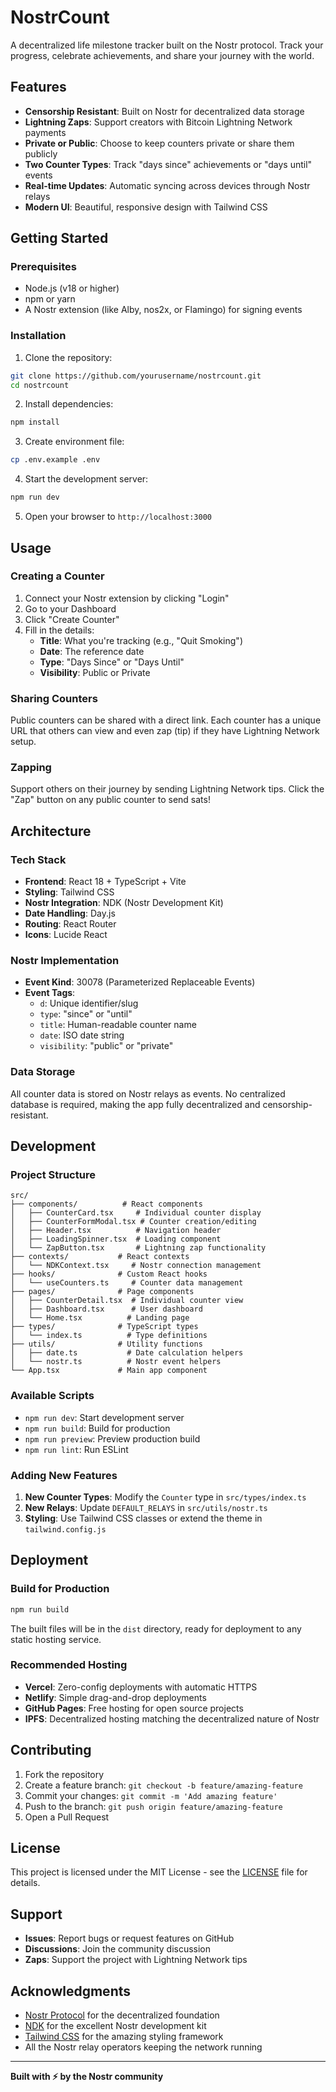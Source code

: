 # NostrCount

A decentralized life milestone tracker built on the Nostr protocol. Track your progress, celebrate achievements, and share your journey with the world.

## Features

- **Censorship Resistant**: Built on Nostr for decentralized data storage
- **Lightning Zaps**: Support creators with Bitcoin Lightning Network payments
- **Private or Public**: Choose to keep counters private or share them publicly
- **Two Counter Types**: Track "days since" achievements or "days until" events
- **Real-time Updates**: Automatic syncing across devices through Nostr relays
- **Modern UI**: Beautiful, responsive design with Tailwind CSS

## Getting Started

### Prerequisites

- Node.js (v18 or higher)
- npm or yarn
- A Nostr extension (like Alby, nos2x, or Flamingo) for signing events

### Installation

1. Clone the repository:
```bash
git clone https://github.com/yourusername/nostrcount.git
cd nostrcount
```

2. Install dependencies:
```bash
npm install
```

3. Create environment file:
```bash
cp .env.example .env
```

4. Start the development server:
```bash
npm run dev
```

5. Open your browser to `http://localhost:3000`

## Usage

### Creating a Counter

1. Connect your Nostr extension by clicking "Login"
2. Go to your Dashboard
3. Click "Create Counter"
4. Fill in the details:
   - **Title**: What you're tracking (e.g., "Quit Smoking")
   - **Date**: The reference date
   - **Type**: "Days Since" or "Days Until"
   - **Visibility**: Public or Private

### Sharing Counters

Public counters can be shared with a direct link. Each counter has a unique URL that others can view and even zap (tip) if they have Lightning Network setup.

### Zapping

Support others on their journey by sending Lightning Network tips. Click the "Zap" button on any public counter to send sats!

## Architecture

### Tech Stack

- **Frontend**: React 18 + TypeScript + Vite
- **Styling**: Tailwind CSS
- **Nostr Integration**: NDK (Nostr Development Kit)
- **Date Handling**: Day.js
- **Routing**: React Router
- **Icons**: Lucide React

### Nostr Implementation

- **Event Kind**: 30078 (Parameterized Replaceable Events)
- **Event Tags**:
  - `d`: Unique identifier/slug
  - `type`: "since" or "until"
  - `title`: Human-readable counter name
  - `date`: ISO date string
  - `visibility`: "public" or "private"

### Data Storage

All counter data is stored on Nostr relays as events. No centralized database is required, making the app fully decentralized and censorship-resistant.

## Development

### Project Structure

```
src/
├── components/          # React components
│   ├── CounterCard.tsx     # Individual counter display
│   ├── CounterFormModal.tsx # Counter creation/editing
│   ├── Header.tsx          # Navigation header
│   ├── LoadingSpinner.tsx  # Loading component
│   └── ZapButton.tsx       # Lightning zap functionality
├── contexts/           # React contexts
│   └── NDKContext.tsx     # Nostr connection management
├── hooks/              # Custom React hooks
│   └── useCounters.ts     # Counter data management
├── pages/              # Page components
│   ├── CounterDetail.tsx  # Individual counter view
│   ├── Dashboard.tsx      # User dashboard
│   └── Home.tsx          # Landing page
├── types/              # TypeScript types
│   └── index.ts          # Type definitions
├── utils/              # Utility functions
│   ├── date.ts           # Date calculation helpers
│   └── nostr.ts          # Nostr event helpers
└── App.tsx             # Main app component
```

### Available Scripts

- `npm run dev`: Start development server
- `npm run build`: Build for production
- `npm run preview`: Preview production build
- `npm run lint`: Run ESLint

### Adding New Features

1. **New Counter Types**: Modify the `Counter` type in `src/types/index.ts`
2. **New Relays**: Update `DEFAULT_RELAYS` in `src/utils/nostr.ts`
3. **Styling**: Use Tailwind CSS classes or extend the theme in `tailwind.config.js`

## Deployment

### Build for Production

```bash
npm run build
```

The built files will be in the `dist` directory, ready for deployment to any static hosting service.

### Recommended Hosting

- **Vercel**: Zero-config deployments with automatic HTTPS
- **Netlify**: Simple drag-and-drop deployments
- **GitHub Pages**: Free hosting for open source projects
- **IPFS**: Decentralized hosting matching the decentralized nature of Nostr

## Contributing

1. Fork the repository
2. Create a feature branch: `git checkout -b feature/amazing-feature`
3. Commit your changes: `git commit -m 'Add amazing feature'`
4. Push to the branch: `git push origin feature/amazing-feature`
5. Open a Pull Request

## License

This project is licensed under the MIT License - see the [LICENSE](LICENSE) file for details.

## Support

- **Issues**: Report bugs or request features on GitHub
- **Discussions**: Join the community discussion
- **Zaps**: Support the project with Lightning Network tips

## Acknowledgments

- [Nostr Protocol](https://nostr.com) for the decentralized foundation
- [NDK](https://github.com/nostr-dev-kit/ndk) for the excellent Nostr development kit
- [Tailwind CSS](https://tailwindcss.com) for the amazing styling framework
- All the Nostr relay operators keeping the network running

---

**Built with ⚡ by the Nostr community** 